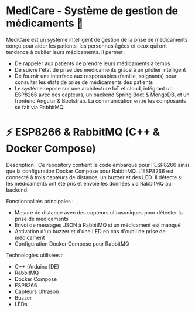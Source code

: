 # MediCare - Système de gestion de médicaments 💊

MediCare est un système intelligent de gestion de la prise de médicaments conçu pour aider les patients, les personnes âgées et ceux qui ont tendance à oublier leurs médicaments. Il permet :

- De rappeler aux patients de prendre leurs médicaments à temps
- De suivre l'état de prise des médicaments grâce à un pilulier intelligent
- De fournir une interface aux responsables (famille, soignants) pour consulter les états de prise de médicaments des patients
- Le système repose sur une architecture IoT et cloud, intégrant un ESP8266 avec des capteurs, un backend Spring Boot & MongoDB, et un frontend Angular & Bootstrap. La communication entre les composants se fait via RabbitMQ.

 # ⚡  ESP8266 & RabbitMQ (C++ & Docker Compose)
Description :
Ce repository contient le code embarqué pour l'ESP8266 ainsi que la configuration Docker Compose pour RabbitMQ. L'ESP8266 est connecté à trois capteurs de distance, un buzzer et des LED. Il détecte si les médicaments ont été pris et envoie les données via RabbitMQ au backend.

Fonctionnalités principales :

- Mesure de distance avec des capteurs ultrasoniques pour détecter la prise de médicaments
- Envoi de messages JSON à RabbitMQ si un médicament est manqué
- Activation d'un buzzer et d'une LED en cas d'oubli de prise de médicament
- Configuration Docker Compose pour RabbitMQ
  
Technologies utilisées :

- C++ (Arduino IDE)
- RabbitMQ
- Docker Compose
- ESP8266
- Capteurs Ultrason
- Buzzer
- LEDs
